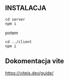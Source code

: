 ## INSTALACJA

```shell
cd server
npm i
```
potem

```shell
cd ../client
npm i
```

## Dokomentacja vite

https://vitejs.dev/guide/
